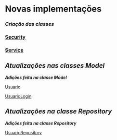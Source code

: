 <h1>Novas implementações </h1>
<em><h3>Criação das classes</h3></em>
 <h3><a href="https://github.com/Luis2k21/Bloco2_MySQL_SpringBoot/tree/master/Dia%206%20Spring/ScrewGames/src/main/java/br/org/generation/blogpessoal/security"> Security</a></h3>
 <h3><a href="https://github.com/Luis2k21/Bloco2_MySQL_SpringBoot/tree/master/Dia%206%20Spring/ScrewGames/src/main/java/br/org/generation/blogpessoal/service"> Service</a></h3>
 
 <em><h2>Atualizações nas classes Model </h2> </em>
  <strong><em>Adições feita na classe Model</em></strong>
  <p><a href="https://github.com/Luis2k21/Bloco2_MySQL_SpringBoot/tree/master/Dia%206%20Spring/ScrewGames/src/main/java/br/org/generation/blogpessoal/model"> Usuario</a></p>
  <p><a href="https://github.com/Luis2k21/Bloco2_MySQL_SpringBoot/blob/master/Dia%206%20Spring/ScrewGames/src/main/java/br/org/generation/blogpessoal/model/UsuarioLogin.java"
        > UsuarioLogin</a></p>

<em><h2>Atualizações na classe Repository </h2> </em>
  <strong><em>Adições feita na classe Repository</em></strong>
  <p><a href="https://github.com/Luis2k21/Bloco2_MySQL_SpringBoot/blob/master/Dia%206%20Spring/ScrewGames/src/main/java/br/org/generation/blogpessoal/repository/UsuarioRepository.java"
        > UsuarioRepository</a></p>  

